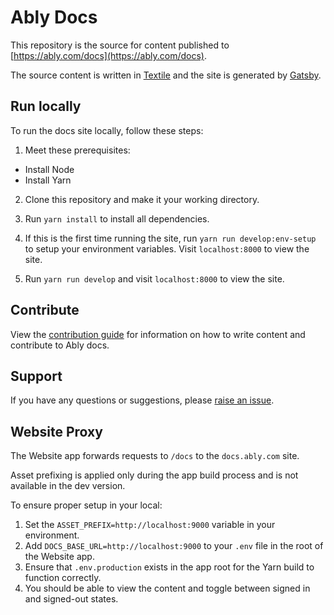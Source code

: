 # Ably Docs

This repository is the source for content published to [https://ably.com/docs](https://ably.com/docs).

The source content is written in [Textile](https://github.com/textile/textile-spec) and the site is generated by [Gatsby](https://www.gatsbyjs.com/).

## Run locally

To run the docs site locally, follow these steps:

1. Meet these prerequisites:
  * Install Node
  * Install Yarn

2. Clone this repository and make it your working directory.

3. Run `yarn install` to install all dependencies.

4. If this is the first time running the site, run `yarn run develop:env-setup` to setup your environment variables. Visit `localhost:8000` to view the site.

5. Run `yarn run develop` and visit `localhost:8000` to view the site.

## Contribute

View the [contribution guide](CONTRIBUTING.md) for information on how to write content and contribute to Ably docs.

## Support

If you have any questions or suggestions, please [raise an issue](https://github.com/ably/docs/issues).

## Website Proxy
The Website app forwards requests to `/docs` to the `docs.ably.com` site.

Asset prefixing is applied only during the app build process and is not available in the dev version.

To ensure proper setup in your local:
1. Set the `ASSET_PREFIX=http://localhost:9000` variable in your environment.
2. Add `DOCS_BASE_URL=http://localhost:9000` to your `.env` file in the root of the Website app.
3. Ensure that `.env.production` exists in the app root for the Yarn build to function correctly.
4. You should be able to view the content and toggle between signed in and signed-out states.
